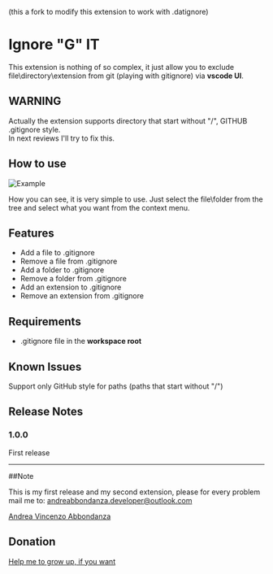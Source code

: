 (this a fork to modify this extension to work with .datignore)

# Ignore "G" IT

This extension is nothing of so complex, it just allow you to exclude file\directory\extension from git (playing with gitignore) via __vscode UI__.

## WARNING

Actually the extension supports directory that start without "/", GITHUB .gitignore style.  
In next reviews I'll try to fix this.

## How to use

![Example](https://github.com/andreabbondanza/ignoregit/blob/master/images/Cattura.PNG)

How you can see, it is very simple to use.  Just select the file\folder from the tree and select what you want from the context menu.

## Features

- Add a file to .gitignore
- Remove a file from .gitignore
- Add a folder to .gitignore
- Remove a folder from .gitignore
- Add an extension to .gitignore
- Remove an extension from .gitignore

## Requirements

- .gitignore file in the __workspace root__

## Known Issues

Support only GitHub style for paths (paths that start without "/")

## Release Notes


### 1.0.0

First release

-----------------------------------------------------------------------------------------------------------

##Note

This is my first release and my second extension, please for every problem mail me to: andreabbondanza.developer@outlook.com

[Andrea Vincenzo Abbondanza](http://www.andrewdev.eu)

## Donation
[Help me to grow up, if you want](https://payPal.me/andreabbondanza)
